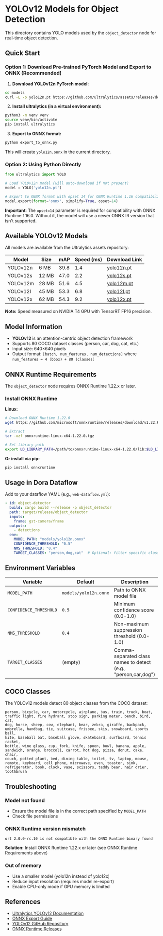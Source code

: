# YOLOv12 Models for Object Detection

This directory contains YOLO models used by the `object_detector` node for real-time object detection.

## Quick Start

### Option 1: Download Pre-trained PyTorch Model and Export to ONNX (Recommended)

1. **Download YOLOv12n PyTorch model:**
```bash
cd models
curl -L -o yolo12n.pt https://github.com/ultralytics/assets/releases/download/v8.3.0/yolo12n.pt
```

2. **Install ultralytics (in a virtual environment):**
```bash
python3 -m venv venv
source venv/bin/activate
pip install ultralytics
```

3. **Export to ONNX format:**
```bash
python export_to_onnx.py
```

This will create `yolo12n.onnx` in the current directory.

### Option 2: Using Python Directly

```python
from ultralytics import YOLO

# Load YOLOv12n model (will auto-download if not present)
model = YOLO('yolo12n.pt')

# Export to ONNX format with opset 14 for ONNX Runtime 1.16 compatibility
model.export(format='onnx', simplify=True, opset=14)
```

**Important**: The `opset=14` parameter is required for compatibility with ONNX Runtime 1.16.0. Without it, the model will use a newer ONNX IR version that isn't supported.

## Available YOLOv12 Models

All models are available from the Ultralytics assets repository:

| Model | Size | mAP | Speed (ms) | Download Link |
|-------|------|-----|------------|---------------|
| YOLOv12n | 6 MB | 39.8 | 1.4 | [yolo12n.pt](https://github.com/ultralytics/assets/releases/download/v8.3.0/yolo12n.pt) |
| YOLOv12s | 12 MB | 47.0 | 2.2 | [yolo12s.pt](https://github.com/ultralytics/assets/releases/download/v8.3.0/yolo12s.pt) |
| YOLOv12m | 28 MB | 51.6 | 4.5 | [yolo12m.pt](https://github.com/ultralytics/assets/releases/download/v8.3.0/yolo12m.pt) |
| YOLOv12l | 45 MB | 53.3 | 6.8 | [yolo12l.pt](https://github.com/ultralytics/assets/releases/download/v8.3.0/yolo12l.pt) |
| YOLOv12x | 62 MB | 54.3 | 9.2 | [yolo12x.pt](https://github.com/ultralytics/assets/releases/download/v8.3.0/yolo12x.pt) |

**Note:** Speed measured on NVIDIA T4 GPU with TensorRT FP16 precision.

## Model Information

- **YOLOv12** is an attention-centric object detection framework
- Supports 80 COCO dataset classes (person, car, dog, cat, etc.)
- Input size: 640×640 pixels
- Output format: `[batch, num_features, num_detections]` where `num_features = 4 (bbox) + 80 (classes)`

## ONNX Runtime Requirements

The `object_detector` node requires ONNX Runtime 1.22.x or later.

### Install ONNX Runtime

**Linux:**
```bash
# Download ONNX Runtime 1.22.0
wget https://github.com/microsoft/onnxruntime/releases/download/v1.22.0/onnxruntime-linux-x64-1.22.0.tgz

# Extract
tar -xzf onnxruntime-linux-x64-1.22.0.tgz

# Set library path
export LD_LIBRARY_PATH=/path/to/onnxruntime-linux-x64-1.22.0/lib:$LD_LIBRARY_PATH
```

**Or install via pip:**
```bash
pip install onnxruntime
```

## Usage in Dora Dataflow

Add to your dataflow YAML (e.g., `web-dataflow.yml`):

```yaml
- id: object-detector
  build: cargo build --release -p object_detector
  path: target/release/object_detector
  inputs:
    frame: gst-camera/frame
  outputs:
    - detections
  env:
    MODEL_PATH: "models/yolo12n.onnx"
    CONFIDENCE_THRESHOLD: "0.5"
    NMS_THRESHOLD: "0.4"
    TARGET_CLASSES: "person,dog,cat"  # Optional: filter specific classes
```

## Environment Variables

| Variable | Default | Description |
|----------|---------|-------------|
| `MODEL_PATH` | `models/yolo12n.onnx` | Path to ONNX model file |
| `CONFIDENCE_THRESHOLD` | `0.5` | Minimum confidence score (0.0-1.0) |
| `NMS_THRESHOLD` | `0.4` | Non-maximum suppression threshold (0.0-1.0) |
| `TARGET_CLASSES` | (empty) | Comma-separated class names to detect (e.g., "person,car,dog") |

## COCO Classes

The YOLOv12 models detect 80 object classes from the COCO dataset:

```
person, bicycle, car, motorcycle, airplane, bus, train, truck, boat,
traffic light, fire hydrant, stop sign, parking meter, bench, bird, cat,
dog, horse, sheep, cow, elephant, bear, zebra, giraffe, backpack,
umbrella, handbag, tie, suitcase, frisbee, skis, snowboard, sports ball,
kite, baseball bat, baseball glove, skateboard, surfboard, tennis racket,
bottle, wine glass, cup, fork, knife, spoon, bowl, banana, apple,
sandwich, orange, broccoli, carrot, hot dog, pizza, donut, cake, chair,
couch, potted plant, bed, dining table, toilet, tv, laptop, mouse,
remote, keyboard, cell phone, microwave, oven, toaster, sink,
refrigerator, book, clock, vase, scissors, teddy bear, hair drier, toothbrush
```

## Troubleshooting

### Model not found
- Ensure the model file is in the correct path specified by `MODEL_PATH`
- Check file permissions

### ONNX Runtime version mismatch
```
ort 2.0.0-rc.10 is not compatible with the ONNX Runtime binary found
```
**Solution:** Install ONNX Runtime 1.22.x or later (see ONNX Runtime Requirements above)

### Out of memory
- Use a smaller model (yolo12n instead of yolo12x)
- Reduce input resolution (requires model re-export)
- Enable CPU-only mode if GPU memory is limited

## References

- [Ultralytics YOLOv12 Documentation](https://docs.ultralytics.com/models/yolo12/)
- [ONNX Export Guide](https://docs.ultralytics.com/integrations/onnx/)
- [YOLOv12 GitHub Repository](https://github.com/sunsmarterjie/yolov12)
- [ONNX Runtime Releases](https://github.com/microsoft/onnxruntime/releases)
